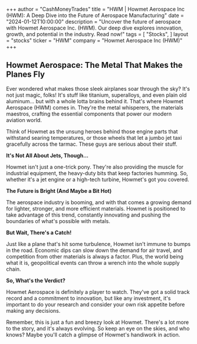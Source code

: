 +++
author = "CashMoneyTrades"
title = "HWM |  Howmet Aerospace Inc (HWM): A Deep Dive into the Future of Aerospace Manufacturing"
date = "2024-01-12T10:00:00"
description = "Uncover the future of aerospace with Howmet Aerospace Inc. (HWM). Our deep dive explores innovation, growth, and potential in the industry. Read now!"
tags = [
"Stocks",
]
layout = "stocks"
ticker = "HWM"
company = "Howmet Aerospace Inc (HWM)"
+++
        


##  Howmet Aerospace:  The Metal That Makes the Planes Fly

Ever wondered what makes those sleek airplanes soar through the sky?  It's not just magic, folks!  It's stuff like titanium, superalloys, and even plain old aluminum... but with a whole lotta brains behind it.  That's where Howmet Aerospace (HWM) comes in.  They're the metal whisperers, the materials maestros, crafting the essential components that power our modern aviation world.

Think of Howmet as the unsung heroes behind those engine parts that withstand searing temperatures, or those wheels that let a jumbo jet taxi gracefully across the tarmac.  These guys are serious about their stuff. 

**It's Not All About Jets, Though...**

Howmet isn't just a one-trick pony.  They're also providing the muscle for industrial equipment, the heavy-duty bits that keep factories humming.  So, whether it's a jet engine or a high-tech turbine, Howmet's got you covered.

**The Future is Bright (And Maybe a Bit Hot)**

The aerospace industry is booming, and with that comes a growing demand for lighter, stronger, and more efficient materials.  Howmet is positioned to take advantage of this trend,  constantly innovating and pushing the boundaries of what's possible with metals.

**But Wait, There's a Catch!**

Just like a plane that's hit some turbulence, Howmet isn't immune to bumps in the road.  Economic dips can slow down the demand for air travel, and competition from other materials is always a factor.  Plus, the world being what it is, geopolitical events can throw a wrench into the whole supply chain.

**So, What's the Verdict?**

Howmet Aerospace is definitely a player to watch.  They've got a solid track record and a commitment to innovation, but like any investment, it's important to do your research and consider your own risk appetite before making any decisions. 

Remember, this is just a fun and breezy look at Howmet.  There's a lot more to the story, and it's always evolving.  So keep an eye on the skies, and who knows?  Maybe you'll catch a glimpse of Howmet's handiwork in action.

        